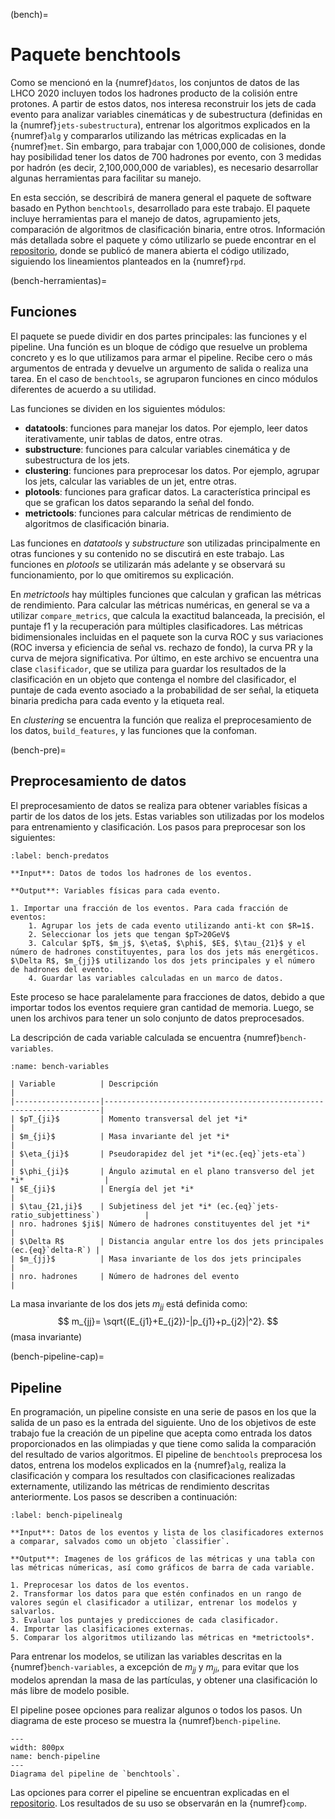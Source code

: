 (bench)=
# Paquete benchtools
Como se mencionó en la {numref}`datos`, los conjuntos de datos de las LHCO 2020 incluyen todos los hadrones producto de la colisión entre protones. A partir de estos datos, nos interesa reconstruir los jets de cada evento para analizar variables cinemáticas y de subestructura (definidas en la {numref}`jets-subestructura`), entrenar los algoritmos explicados en la {numref}`alg` y compararlos utilizando las métricas explicadas en la {numref}`met`. Sin embargo, para trabajar con 1,000,000 de colisiones, donde hay posibilidad tener los datos de 700 hadrones por evento, con 3 medidas por hadrón (es decir, 2,100,000,000 de variables), es necesario desarrollar algunas herramientas para facilitar su manejo. 

En esta sección, se describirá de manera general el paquete de software basado en Python `benchtools`, desarrollado para este trabajo. El paquete incluye herramientas para el manejo de datos, agrupamiento jets, comparación de algoritmos de clasificación binaria, entre otros. Información más detallada sobre el paquete y cómo utilizarlo se puede encontrar en el [repositorio](https://github.com/marianaiv/benchtools), donde se publicó de manera abierta el código utilizado, siguiendo los lineamientos planteados en la {numref}`rpd`.

(bench-herramientas)=
## Funciones
El paquete se puede dividir en dos partes principales: las funciones y el pipeline. Una función es un bloque de código que resuelve un problema concreto y es lo que utilizamos para armar el pipeline. Recibe cero o más argumentos de entrada y devuelve un argumento de salida o realiza una tarea. En el caso de `benchtools`, se agruparon funciones en cinco módulos diferentes de acuerdo a su utilidad.

Las funciones se dividen en los siguientes módulos:
- **datatools**: funciones para manejar los datos. Por ejemplo, leer datos iterativamente, unir tablas de datos, entre otras. 
- **substructure**: funciones para calcular variables cinemática y de subestructura de los jets.
- **clustering**: funciones para preprocesar los datos. Por ejemplo, agrupar los jets, calcular las variables de un jet, entre otras.
- **plotools**: funciones para graficar datos. La característica principal es que se grafican los datos separando la señal del fondo.
- **metrictools**: funciones para calcular métricas de rendimiento de algoritmos de clasificación binaria.

Las funciones en *datatools* y *substructure* son utilizadas principalmente en otras funciones y su contenido no se discutirá en este trabajo. Las funciones en *plotools* se utilizarán más adelante y se observará su funcionamiento, por lo que omitiremos su explicación.

En *metrictools* hay múltiples funciones que calculan y grafican las métricas de rendimiento. Para calcular las métricas numéricas, en general se va a utilizar `compare_metrics`, que calcula la exactitud balanceada, la precisión, el puntaje f1 y la recuperación para múltiples clasificadores. Las métricas bidimensionales incluidas en el paquete son la curva ROC y sus variaciones (ROC inversa y eficiencia de señal vs. rechazo de fondo), la curva PR y la curva de mejora significativa. Por último, en este archivo se encuentra una clase `clasificador`, que se utiliza para guardar los resultados de la clasificación en un objeto que contenga el nombre del clasificador, el puntaje de cada evento asociado a la probabilidad de ser señal, la etiqueta binaria predicha para cada evento y la etiqueta real.

En *clustering* se encuentra la función que realiza el preprocesamiento de los datos, `build_features`, y las funciones que la confoman.

(bench-pre)=
## Preprocesamiento de datos
El preprocesamiento de datos se realiza para obtener variables físicas a partir de los datos de los jets. Estas variables son utilizadas por los modelos para entrenamiento y clasificación. Los pasos para preprocesar son los siguientes:

```{prf:algorithm} Preprocesamiento de *benchtools*
:label: bench-predatos

**Input**: Datos de todos los hadrones de los eventos.

**Output**: Variables físicas para cada evento.

1. Importar una fracción de los eventos. Para cada fracción de eventos:
    1. Agrupar los jets de cada evento utilizando anti-kt con $R=1$.
    2. Seleccionar los jets que tengan $pT>20GeV$
    3. Calcular $pT$, $m_j$, $\eta$, $\phi$, $E$, $\tau_{21}$ y el número de hadrones constituyentes, para los dos jets más energéticos. $\Delta R$, $m_{jj}$ utilizando los dos jets principales y el número de hadrones del evento.
    4. Guardar las variables calculadas en un marco de datos.
```
Este proceso se hace paralelamente para fracciones de datos, debido a que importar todos los eventos requiere gran cantidad de memoria. Luego, se unen los archivos para tener un solo conjunto de datos preprocesados.

La descripción de cada variable calculada se encuentra {numref}`bench-variables`.

```{table} Variables calculadas en el preprocesamiento de los datos. Las variables se calculan para *i*=1,2, que representan el jet principal y secundario, respectivamente.
:name: bench-variables

| Variable          | Descripción                                                         |
|-------------------|---------------------------------------------------------------------|
| $pT_{ji}$         | Momento transversal del jet *i*                                     |
| $m_{ji}$          | Masa invariante del jet *i*                                         |
| $\eta_{ji}$       | Pseudorapidez del jet *i*(ec.{eq}`jets-eta`)                        |
| $\phi_{ji}$       | Ángulo azimutal en el plano transverso del jet *i*                  |
| $E_{ji}$          | Energía del jet *i*                                                 |
| $\tau_{21,ji}$    | Subjetiness del jet *i* (ec.{eq}`jets-ratio_subjettiness`)          |
| nro. hadrones $ji$| Número de hadrones constituyentes del jet *i*                       |
| $\Delta R$        | Distancia angular entre los dos jets principales (ec.{eq}`delta-R`) |
| $m_{jj}$          | Masa invariante de los dos jets principales                         |
| nro. hadrones     | Número de hadrones del evento                                       |
```

La masa invariante de los dos jets $m_{jj}$ está definida como:
$$
    m_{jj}= \sqrt{(E_{j1}+E_{j2})-|p_{j1}+p_{j2}|^2}.
$$ (masa invariante)

(bench-pipeline-cap)=
## Pipeline
En programación, un pipeline consiste en una serie de pasos en los que la salida de un paso es la entrada del siguiente. Uno de los objetivos de este trabajo fue la creación de un pipeline que acepta como entrada los datos proporcionados en las olimpiadas y que tiene como salida la comparación del resultado de varios algoritmos. El pipeline de `benchtools` preprocesa los datos, entrena los modelos explicados en la {numref}`alg`, realiza la clasificación y compara los resultados con clasificaciones realizadas externamente, utilizando las métricas de rendimiento descritas anteriormente. Los pasos se describen a continuación:

```{prf:algorithm} Pipeline de *benchtools*
:label: bench-pipelinealg

**Input**: Datos de los eventos y lista de los clasificadores externos a comparar, salvados como un objeto `classifier`.

**Output**: Imagenes de los gráficos de las métricas y una tabla con las métricas númericas, así como gráficos de barra de cada variable.

1. Preprocesar los datos de los eventos.
2. Transformar los datos para que estén confinados en un rango de valores según el clasificador a utilizar, entrenar los modelos y salvarlos.
3. Evaluar los puntajes y predicciones de cada clasificador.
4. Importar las clasificaciones externas.
5. Comparar los algoritmos utilizando las métricas en *metrictools*.
```
Para entrenar los modelos, se utilizan las variables descritas en la {numref}`bench-variables`, a excepción de $m_{jj}$ y $m_{ji}$, para evitar que los modelos aprendan la masa de las partículas, y obtener una clasificación lo más libre de modelo posible.

El pipeline posee opciones para realizar algunos o todos los pasos. Un diagrama de este proceso se muestra la {numref}`bench-pipeline`.

```{figure} ../../figuras/bench-pipeline.png
---
width: 800px
name: bench-pipeline
---
Diagrama del pipeline de `benchtools`.
```
Las opciones para correr el pipeline se encuentran explicadas en el [repositorio](https://github.com/marianaiv/benchtools). Los resultados de su uso se observarán en la {numref}`comp`.